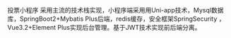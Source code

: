投票小程序
采用主流的技术栈实现，小程序端采用用Uni-app技术，Mysql数据库，SpringBoot2+Mybatis Plus后端，redis缓存，安全框架SpringSecurity ，Vue3.2+Element Plus实现后台管理。基于JWT技术实现前后端分离。
